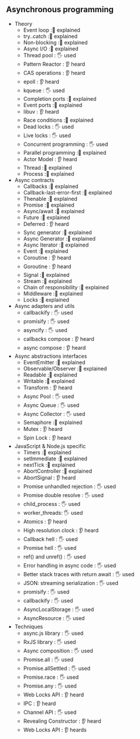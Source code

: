 ## Asynchronous programming

- Theory
  - Event loop :🙋 explained
  - try..catch :🙋 explained
  - Non-blocking :🙋 explained
  - Async I/O :🙋 explained
  - Thread pool : 🖐️ used
  - Pattern Reactor : 👂 heard
  - CAS operations : 👂 heard
  - epoll : 👂 heard
  - kqueue : 🖐️ used
  - Completion ports :🙋 explained
  - Event ports :🙋 explained
  - libuv : 👂 heard
  - Race conditions :🙋 explained
  - Dead locks : 🖐️ used
  - Live locks : 🖐️ used
  - Concurrent programming : 🖐️ used
  - Parallel programming :🙋 explained
  - Actor Model : 👂 heard
  - Thread :🙋 explained
  - Process :🙋 explained
- Async contracts
  - Callbacks :🙋 explained
  - Callback-last-error-first :🙋 explained
  - Thenable :🙋 explained
  - Promise :🙋 explained
  - Async/await :🙋 explained
  - Future :🙋 explained
  - Deferred : 👂 heard
  - Sync generator :🙋 explained
  - Async Generator :🙋 explained
  - Async Iterator :🙋 explained
  - Event :🙋 explained
  - Coroutine : 👂 heard
  - Goroutine : 👂 heard
  - Signal :🙋 explained
  - Stream :🙋 explained
  - Chain of responsibility :🙋 explained
  - Middleware :🙋 explained
  - Locks :🙋 explained
- Async adapters and utils
  - callbackify : 🖐️ used
  - promisify : 🖐️ used
  - asyncify : 🖐️ used
  - callbacks compose : 👂 heard
  - async compose : 👂 heard
- Async abstractions interfaces
  - EventEmitter :🙋 explained
  - Observable/Observer :🙋 explained
  - Readable :🙋 explained
  - Writable :🙋 explained
  - Transform : 👂 heard
  - Async Pool : 🖐️ used
  - Async Queue : 🖐️ used
  - Async Collector : 🖐️ used
  - Semaphore :🙋 explained
  - Mutex  : 👂 heard
  - Spin Lock  : 👂 heard
- JavaScript & Node.js specific
  - Timers :🙋 explained
  - setImmediate :🙋 explained
  - nextTick :🙋 explained
  - AbortController :🙋 explained
  - AbortSignal  : 👂 heard
  - Promise unhandled rejection : 🖐️ used
  - Promise double resolve : 🖐️ used
  - child_process : 🖐️ used
  - worker_threads: 🖐️ used
  - Atomics : 👂 heard
  - High resolution clock : 👂 heard
  - Callback hell : 🖐️ used
  - Promise hell : 🖐️ used
  - ref() and unref() : 🖐️ used
  - Error handling in async code : 🖐️ used
  - Better stack traces with return await : 🖐️ used
  - JSON: streaming serialization : 🖐️ used
  - promisify : 🖐️ used
  - callbackify : 🖐️ used
  - AsyncLocalStorage : 🖐️ used
  - AsyncResource : 🖐️ used
- Techniques
  - async.js library : 🖐️ used
  - RxJS library : 🖐️ used
  - Async composition : 🖐️ used
  - Promise.all : 🖐️ used
  - Promise.allSettled : 🖐️ used
  - Promise.race : 🖐️ used
  - Promise.any : 🖐️ used
  - Web Locks API : 👂 heard
  - IPC : 👂 heard
  - Channel API : 🖐️ used
  - Revealing Constructor : 👂 heard
  - Web Locks API : 👂 heards
